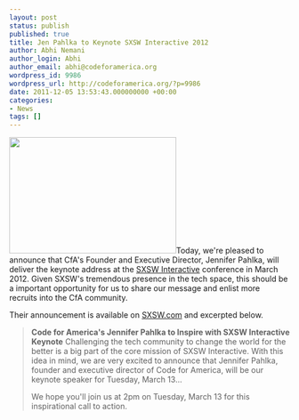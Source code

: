 ```yaml
---
layout: post
status: publish
published: true
title: Jen Pahlka to Keynote SXSW Interactive 2012
author: Abhi Nemani
author_login: Abhi
author_email: abhi@codeforamerica.org
wordpress_id: 9986
wordpress_url: http://codeforamerica.org/?p=9986
date: 2011-12-05 13:53:43.000000000 +00:00
categories:
- News
tags: []
---
```

<a href="http://codeforamerica.org/wp-content/uploads/2011/12/jen-sxsw.jpg"><img src="http://codeforamerica.org/wp-content/uploads/2011/12/jen-sxsw-300x209.jpg" alt="" title="jen-sxsw" width="300" height="209" class="alignright size-medium wp-image-9990" /></a>Today, we're pleased to announce that CfA's Founder and Executive Director, Jennifer Pahlka, will deliver the keynote address at the <a href="http://sxsw.com">SXSW Interactive</a> conference in March 2012. Given SXSW's tremendous presence in the tech space, this should be a important opportunity for us to share our message and enlist more recruits into the CfA community.

Their announcement is available on <a href="http://sxsw.com/node/9742">SXSW.com</a> and excerpted below.

<blockquote><strong>Code for America's Jennifer Pahlka to Inspire with SXSW Interactive Keynote</strong>
Challenging the tech community to change the world for the better is a big part of the core mission of SXSW Interactive. With this idea in mind, we are very excited to announce that Jennifer Pahlka, founder and executive director of Code for America, will be our keynote speaker for Tuesday, March 13...

We hope you'll join us at 2pm on Tuesday, March 13 for this inspirational call to action.</blockquote>
